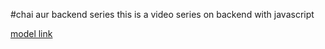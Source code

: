 #chai aur backend series
this is a video series on backend with javascript 

[model link](https://app.eraser.io/workspace/YtPqZ1VogxGy1jzIDkzj)
